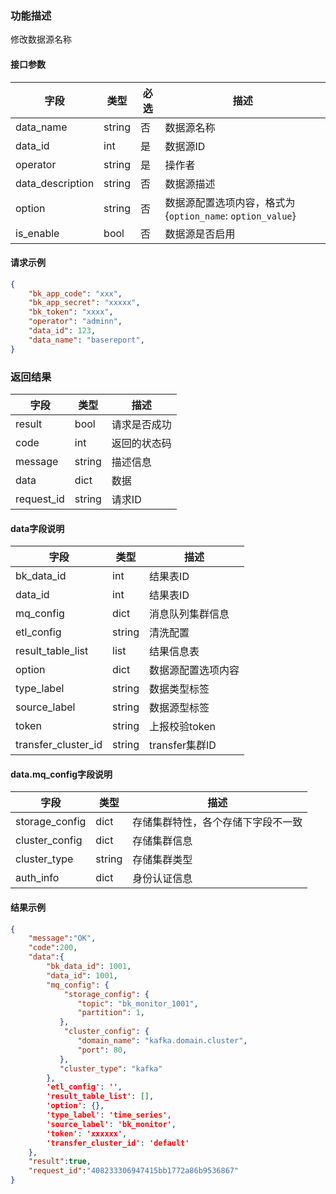 

### 功能描述

修改数据源名称


#### 接口参数

| 字段           | 类型   | 必选 | 描述        |
| -------------- | ------ | ---- | ----------- |
| data_name     | string | 否 | 数据源名称 |
| data_id     | int | 是   | 数据源ID |
| operator | string | 是 | 操作者 |
| data_description | string | 否 | 数据源描述 |
| option | string | 否 | 数据源配置选项内容，格式为{`option_name`: `option_value`} |
| is_enable | bool | 否 | 数据源是否启用 |


#### 请求示例

```json
{ 
    "bk_app_code": "xxx",
    "bk_app_secret": "xxxxx",
    "bk_token": "xxxx",
    "operator": "adminn",
    "data_id": 123,
    "data_name": "basereport",
}
```

### 返回结果

| 字段       | 类型   | 描述         |
| ---------- | ------ | ------------ |
| result     | bool   | 请求是否成功 |
| code       | int    | 返回的状态码 |
| message    | string | 描述信息     |
| data       | dict   | 数据         |
| request_id | string | 请求ID       |

#### data字段说明

| 字段                | 类型   | 描述     |
| ------------------- | ------ | -------- |
| bk_data_id | int | 结果表ID |
| data_id | int | 结果表ID |
| mq_config | dict | 消息队列集群信息 |
| etl_config | string | 清洗配置 |
| result_table_list | list | 结果信息表 |
| option | dict | 数据源配置选项内容 |
| type_label | string | 数据类型标签 |
| source_label | string | 数据源型标签 |
| token | string | 上报校验token |
| transfer_cluster_id | string | transfer集群ID |

#### data.mq_config字段说明

| 字段           | 类型   | 描述                               |
| -------------- | ------ | ---------------------------------- |
| storage_config | dict   | 存储集群特性，各个存储下字段不一致 |
| cluster_config | dict   | 存储集群信息                       |
| cluster_type   | string | 存储集群类型                       |
| auth_info      | dict   | 身份认证信息                       |

#### 结果示例

```json
{
    "message":"OK",
    "code":200,
    "data":{
        "bk_data_id": 1001,
        "data_id": 1001,
        "mq_config": {
            "storage_config": {
	           "topic": "bk_monitor_1001",
	           "partition": 1,
	       },
    		"cluster_config": {
               "domain_name": "kafka.domain.cluster",
               "port": 80,
           },
           "cluster_type": "kafka"
        },
        'etl_config': '',
        'result_table_list': [],
        'option': {},
        'type_label': 'time_series',
        'source_label': 'bk_monitor',
        'token': 'xxxxxx',
        'transfer_cluster_id': 'default'
    },
    "result":true,
    "request_id":"408233306947415bb1772a86b9536867"
}
```
